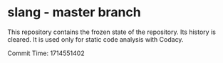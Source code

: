 # slang - master branch

This repository contains the frozen state of the repository.
Its history is cleared. It is used only for static code
analysis with Codacy.

Commit Time: 1714551402